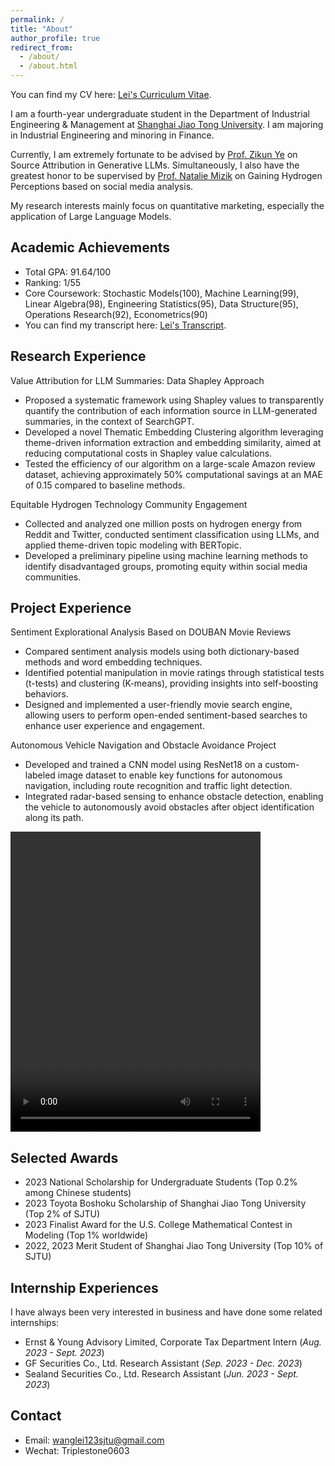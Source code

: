 ```yaml
---
permalink: /
title: "About"
author_profile: true
redirect_from: 
  - /about/
  - /about.html
---
```



You can find my CV here: [Lei's Curriculum Vitae](../Lei_CV.pdf).

I am a fourth-year undergraduate student in the Department of Industrial Engineering & Management at [Shanghai Jiao Tong University](https://en.sjtu.edu.cn/). I am majoring in Industrial Engineering and minoring in Finance.

Currently, I am extremely fortunate to be advised by [Prof. Zikun Ye](https://zikunye.com/) on Source Attribution in Generative LLMs. Simultaneously, I also have the greatest honor to be supervised by [Prof. Natalie Mizik](https://foster.uw.edu/faculty-research/directory/natalie-mizik/) on Gaining Hydrogen Perceptions based on social media analysis. 

My research interests mainly focus on quantitative marketing, especially the application of Large Language Models.

Academic Achievements
------
* Total GPA: 91.64/100
* Ranking: 1/55
* Core Coursework: Stochastic Models(100), Machine Learning(99), Linear Algebra(98), Engineering Statistics(95), Data Structure(95), Operations Research(92), Econometrics(90)
* You can find my transcript here: [Lei's Transcript](../files/Transcript.pdf).


Research Experience
------
Value Attribution for LLM Summaries: Data Shapley Approach                   

* Proposed a systematic framework using Shapley values to transparently quantify the contribution of each
information source in LLM-generated summaries, in the context of SearchGPT.
* Developed a novel Thematic Embedding Clustering algorithm leveraging theme-driven information extraction and
embedding similarity, aimed at reducing computational costs in Shapley value calculations.
* Tested the efficiency of our algorithm on a large-scale Amazon review dataset, achieving approximately 50%
computational savings at an MAE of 0.15 compared to baseline methods.

Equitable Hydrogen Technology Community Engagement                

* Collected and analyzed one million posts on hydrogen energy from Reddit and Twitter, conducted sentiment
classification using LLMs, and applied theme-driven topic modeling with BERTopic.
* Developed a preliminary pipeline using machine learning methods to identify disadvantaged groups, promoting
equity within social media communities.


Project Experience
------

Sentiment Explorational Analysis Based on DOUBAN Movie Reviews            

* Compared sentiment analysis models using both dictionary-based methods and word embedding techniques.
* Identified potential manipulation in movie ratings through statistical tests (t-tests) and clustering (K-means),
providing insights into self-boosting behaviors.
* Designed and implemented a user-friendly movie search engine, allowing users to perform open-ended
sentiment-based searches to enhance user experience and engagement.


Autonomous Vehicle Navigation and Obstacle Avoidance Project                   

* Developed and trained a CNN model using ResNet18 on a custom-labeled image dataset to enable key functions for autonomous navigation, including route recognition and traffic light detection.
* Integrated radar-based sensing to enhance obstacle detection, enabling the vehicle to autonomously avoid obstacles after object identification along its path.

<video width="400" height="480" controls>
  <source src="../files/self_driving_video.mp4" type="video/mp4">
  您的浏览器不支持视频标签。
</video>

Selected Awards
------
* 2023 National Scholarship for Undergraduate Students (Top 0.2% among Chinese students)
* 2023 Toyota Boshoku Scholarship of Shanghai Jiao Tong University (Top 2% of SJTU)
* 2023 Finalist Award for the U.S. College Mathematical Contest in Modeling (Top 1% worldwide) 
* 2022, 2023 Merit Student of Shanghai Jiao Tong University (Top 10% of SJTU)


Internship Experiences
------
I have always been very interested in business and have done some related internships:
* Ernst & Young Advisory Limited, Corporate Tax Department Intern                                 (_Aug. 2023 - Sept. 2023_)
* GF Securities Co., Ltd.   Research Assistant                                                  (_Sep. 2023 - Dec. 2023_)
* Sealand Securities Co., Ltd. Research Assistant                                             (_Jun. 2023 - Sept. 2023_)

Contact
------
* Email: wanglei123sjtu@gmail.com
* Wechat: Triplestone0603
